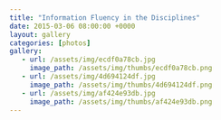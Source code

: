 ```yaml
---
title: "Information Fluency in the Disciplines"
date: 2015-03-06 08:00:00 +0000
layout: gallery
categories: [photos]
gallery:
   - url: /assets/img/ecdf0a78cb.jpg
     image_path: /assets/img/thumbs/ecdf0a78cb.png
   - url: /assets/img/4d694124df.jpg
     image_path: /assets/img/thumbs/4d694124df.png
   - url: /assets/img/af424e93db.jpg
     image_path: /assets/img/thumbs/af424e93db.png
---
```

